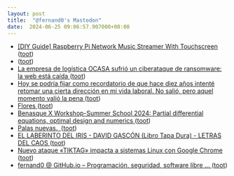 ```yaml
---
layout: post
title:  "@fernand0's Mastodon"
date:  2024-06-25 09:06:57.907000+00:00
---
```

*  [[DIY Guide] Raspberry Pi Network Music Streamer With Touchscreen ](https://www.headphonesty.com/2021/04/how-to-build-raspberry-pi-network-music-streamer-with-touchscreen) ([toot](https://mastodon.social/@fernand0/112676465404044263))
*  [ ](https://mastodon.social/@runjaj) ([toot](https://mastodon.social/@fernand0/112676366590004274))
*  [La empresa de logística OCASA sufrió un ciberataque de ransomware: la web está caída ](https://www.clarin.com/tecnologia/empresa-logistica-ocasa-sufrio-ciberataque-ransomware-web-caida_0_AhR2VtSgrd.htm) ([toot](https://mastodon.social/@fernand0/112676227754466667))
*  [Hoy se podría fijar como recordatorio de que hace diez años intenté retomar una cierta dirección en mi vida laboral. No salió, pero aquel momento valió la pena  ](https://mastodon.social/@fernand0/112676178818741362) ([toot](https://mastodon.social/@fernand0/112676178818741362))
*  [Flores ](https://www.flickr.com/photos/fernand0/53793614497) ([toot](https://mastodon.social/@fernand0/112674658085874524))
*  [Benasque X Workshop-Summer School 2024: Partial differential equations, optimal design and numerics ](https://dcn.nat.fau.eu/events/benasque-x-workshop-summer-school-2024) ([toot](https://mastodon.social/@fernand0/112674569986062724))
*  [Palas nuevas.  ](https://avecesunafoto.wordpress.com/2024/06/24/palas-nuevas) ([toot](https://mastodon.social/@fernand0/112672763870893929))
*  [EL LABERINTO DEL IRIS - DAVID GASCÓN (Libro Tapa Dura) - LETRAS DEL CAOS ](https://letrasdelcaos.com/producto/el-laberinto-del-iris-david-gascon) ([toot](https://mastodon.social/@fernand0/112672674193748266))
*  [Nuevo ataque «TIKTAG» impacta a sistemas Linux con Google Chrome ](https://unaaldia.hispasec.com/2024/06/nuevo-ataque-tiktag-impacta-a-sistemas-linux-con-google-chrome.htm) ([toot](https://mastodon.social/@fernand0/112672599659721423))
*  [fernand0 @ GitHub.io – Programación, seguridad, software libre ... ](http://fernand0.github.io//2024-06-24-analisis-web-herramientas-manual) ([toot](https://mastodon.social/@fernand0/112672323099478113))
